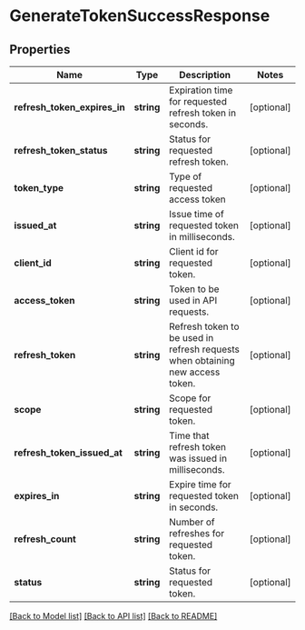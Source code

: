 # GenerateTokenSuccessResponse

## Properties
Name | Type | Description | Notes
------------ | ------------- | ------------- | -------------
**refresh_token_expires_in** | **string** | Expiration time for requested refresh token in seconds. | [optional] 
**refresh_token_status** | **string** | Status for requested refresh token. | [optional] 
**token_type** | **string** | Type of requested access token | [optional] 
**issued_at** | **string** | Issue time of requested token in milliseconds. | [optional] 
**client_id** | **string** | Client id for requested token. | [optional] 
**access_token** | **string** | Token to be used in API requests. | [optional] 
**refresh_token** | **string** | Refresh token to be used in refresh requests when obtaining new access token. | [optional] 
**scope** | **string** | Scope for requested token. | [optional] 
**refresh_token_issued_at** | **string** | Time that refresh token was issued in milliseconds. | [optional] 
**expires_in** | **string** | Expire time for requested token in seconds. | [optional] 
**refresh_count** | **string** | Number of refreshes for requested token. | [optional] 
**status** | **string** | Status for requested token. | [optional] 

[[Back to Model list]](../../README.md#documentation-for-models) [[Back to API list]](../../README.md#documentation-for-api-endpoints) [[Back to README]](../../README.md)

